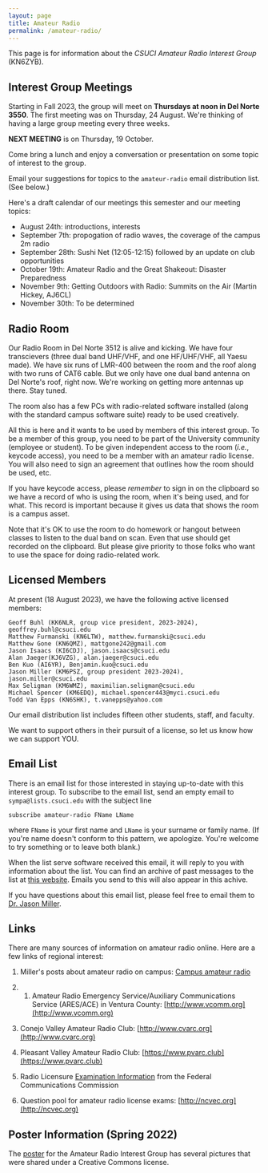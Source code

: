 ```yaml
---
layout: page
title: Amateur Radio
permalink: /amateur-radio/
---
```


This page is for information about the _CSUCI Amateur Radio Interest Group_ (KN6ZYB).

## Interest Group Meetings

Starting in Fall 2023, the group will meet on **Thursdays at noon in Del Norte 3550**.  The first meeting was on Thursday, 24 August.  We're thinking of having a large group meeting every three weeks. 

**NEXT MEETING** is on Thursday, 19 October.

Come bring a lunch and enjoy a conversation or presentation on some topic of interest to the group.

Email your suggestions for topics to the `amateur-radio` email distribution list.  (See below.)

Here's a draft calendar of our meetings this semester and our meeting topics:

* August 24th:  introductions, interests
* September 7th:  propogation of radio waves, the coverage of the campus 2m radio
* September 28th:  Sushi Net (12:05-12:15) followed by an update on club opportunities
* October 19th:  Amateur Radio and the Great Shakeout:  Disaster Preparedness
* November 9th:  Getting Outdoors with Radio:  Summits on the Air (Martin Hickey, AJ6CL)
* November 30th:  To be determined

## Radio Room

Our Radio Room in Del Norte 3512 is alive and kicking.  We have four transcievers (three dual band UHF/VHF, and one HF/UHF/VHF, all Yaesu made).  We have six runs of LMR-400 between the room and the roof along with two runs of CAT6 cable.  But we only have one dual band antenna on Del Norte's roof, right now.  We're working on getting more antennas up there.  Stay tuned. 

The room also has a few PCs with radio-related software installed (along with the standard campus software suite) ready to be used creatively.

All this is here and it wants to be used by members of this interest group.  To be a member of this group, you need to be part of the University community (employee or student).  To be given independent access to the room (_i.e._, keycode access), you need to be a member with an amateur radio license.  You will also need to sign an agreement that outlines how the room should be used, etc.

If you have keycode access, please *remember* to sign in on the clipboard so we have a record of who is using the room, when it's being used, and for what.  This record is important because it gives us data that shows the room is a campus asset.

Note that it's OK to use the room to do homework or hangout between classes to listen to the dual band on scan.  Even that use should get recorded on the clipboard.  But please give priority to those folks who want to use the space for doing radio-related work.

## Licensed Members

At present (18 August 2023), we have the following active licensed members:

	Geoff Buhl (KK6NLR, group vice president, 2023-2024), geoffrey.buhl@csuci.edu
	Matthew Furmanski (KN6LTW), matthew.furmanski@csuci.edu
	Matthew Gone (KN6QMZ), mattgone242@gmail.com
	Jason Isaacs (KI6CDJ), jason.isaacs@csuci.edu
	Alan Jaeger(KJ6VZG), alan.jaeger@csuci.edu
	Ben Kuo (AI6YR), Benjamin.kuo@csuci.edu
	Jason Miller (KM6PSZ, group president 2023-2024), jason.miller@csuci.edu
	Max Seligman (KM6WMZ), maximilian.seligman@csuci.edu
	Michael Spencer (KM6EDQ), michael.spencer443@myci.csuci.edu
	Todd Van Epps (KN6SHK), t.vanepps@yahoo.com

Our email distribution list includes fifteen other students, staff, and faculty.  

We want to support others in their pursuit of a license, so let us know how we can support YOU.

## Email List

There is an email list for those interested in staying up-to-date with this interest group.  To subscribe to the email list, send an empty email to `sympa@lists.csuci.edu` with the subject line

```
subscribe amateur-radio FName LName
```

where `FName` is your first name and `LName` is your surname or family name.  (If you're name doesn't conform to this pattern, we apologize.  You're welcome to try something or to leave both blank.)

When the list serve software received this email, it will reply to you with information about the list.  You can find an archive of past messages to the list at [this website](https://rolodex.csuci.edu/sympa/arc/amateur-radio/).  Emails you send to this will also appear in this achive.

If you have questions about this email list, please feel free to email them to <a href="mailto:jason.miller@csuci.edu?subject=amateur-radio%20email%20list%20question">Dr. Jason Miller</a>.

## Links

There are many sources of information on amateur radio online.  Here are a few links of regional interest:

1. Miller's posts about amateur radio on campus:  [Campus amateur radio](http://www.jasonemiller.org/tag/amateur-radio)

2. 1. Amateur Radio Emergency Service/Auxiliary Communications Service (ARES/ACE) in Ventura County:  [http://www.vcomm.org](http://www.vcomm.org)

2. Conejo Valley Amateur Radio Club: [http://www.cvarc.org](http://www.cvarc.org)

3. Pleasant Valley Amateur Radio Club: [https://www.pvarc.club](https://www.pvarc.club)

4. Radio Licensure [Examination Information](https://www.fcc.gov/wireless/bureau-divisions/mobility-division/amateur-radio-service/examinations) from the Federal Communications Commission

5. Question pool for amateur radio license exams:  [http://ncvec.org](http://ncvec.org)

## Poster Information (Spring 2022)

The [poster](/assets/images/smallposter_amateurradiomeetingswQRv2.png) for the Amateur Radio Interest Group has several pictures that were shared under a Creative Commons license.
